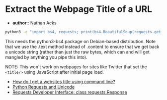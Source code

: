 # Extract the Webpage Title of a URL

* **author**:: Nathan Acks

```bash
python3 -c "import bs4, requests; print(bs4.BeautifulSoup(requests.get('$URL').text).title.text)"
```

This needs the python3-bs4 package on Debian-based distribution. Note that we use the .text method  instead of .content to ensure that we get back a unicode string (rather than just the raw bytes, which can and will get mangled by anything you pipe this into).

NOTE: This won't work on webpages for sites like Twitter that set the `<title/>` using JavaScript after initial page load.

* [How do I get a websites title using command line?](https://unix.stackexchange.com/a/563920)
* [Python Requests and Unicode](https://stackoverflow.com/a/12843406)
* [Requests Developer Interface: class requests.Response](https://docs.python-requests.org/en/latest/api/#requests.Response)
